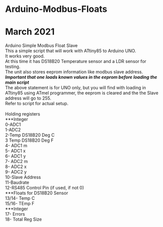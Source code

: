 # Arduino-Modbus-Floats
# March 2021 
Arduino Simple Modbus Float Slave </br> 
This a simple script that will work with ATtiny85 to Arduino UNO.</br>
It works very good.</br>
At this time it has DS18B20 Temperature sensor and a LDR sensor for testing.</br>
The unit also stores eeprom information like modbus slave address.</br>
***Important that one loads known values in the eeprom before loading the main script***</br>
The above statement is for UNO only, but you will find with loading in ATtiny85 using ATmel programmer, the eeprom is cleared and the the Slave address will go to 255.</br>
Refer to  script for actual setup.</br>
</br>
Holding registers</br>
***Integer</br>
0-ADC1</br>
1-ADC2</br>
2-Temp DS18B20 Deg C</br>
3 Temp DS18B20 Deg F</br>
4- ADC1 m</br>
5- ADC1 x</br>
6- ADC1 y</br>
7- ADC2 m</br>
8- ADC2 x</br>
9- ADC2 y</br>
10-Slave Address</br>
11-Baudrate</br>
12-RS485 Control Pin (if used, if not 0)</br>
***Floats for DS18B20 Sensor</br>
13/14- Temp C</br>
15/16- TEmp F</br>
***Integer</br>
17- Errors</br>
18- Total Reg Size</br>



